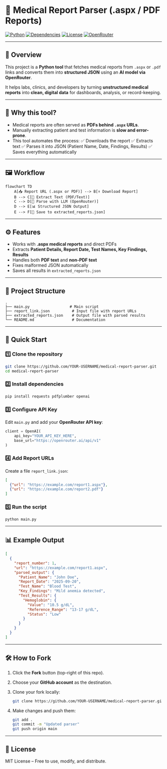 
# 🧾 Medical Report Parser (.aspx / PDF Reports)

[![Python](https://img.shields.io/badge/Python-3.13%2B-blue?logo=python)](https://www.python.org/)
[![Dependencies](https://img.shields.io/badge/requirements-pdfplumber%2C%20requests%2C%20openai-green)](https://pypi.org/)
[![License](https://img.shields.io/badge/License-MIT-yellow.svg)](LICENSE)
[![OpenRouter](https://img.shields.io/badge/LLM-OpenRouter-red?logo=openai)](https://openrouter.ai)

---

## 📌 Overview

This project is a **Python tool** that fetches medical reports from `.aspx` or `.pdf` links and converts them into **structured JSON** using an **AI model via OpenRouter**.

It helps labs, clinics, and developers by turning **unstructured medical reports** into **clean, digital data** for dashboards, analysis, or record-keeping.

---

## 🎯 Why this tool?

* Medical reports are often served as **PDFs behind `.aspx` URLs**.
* Manually extracting patient and test information is **slow and error-prone**.
* This tool automates the process:
  ✅ Downloads the report
  ✅ Extracts text
  ✅ Parses it into JSON (Patient Name, Date, Findings, Results)
  ✅ Saves everything automatically

---

## 🖼️ Workflow

```mermaid
flowchart TD
    A[📥 Report URL (.aspx or PDF)] --> B[⬇️ Download Report]
    B --> C[📄 Extract Text (PDF/Text)]
    C --> D[🤖 Parse with LLM (OpenRouter)]
    D --> E[📊 Structured JSON Output]
    E --> F[💾 Save to extracted_reports.json]
```

---

## ⚙️ Features

* Works with **.aspx medical reports** and direct PDFs
* Extracts **Patient Details, Report Date, Test Names, Key Findings, Results**
* Handles both **PDF text** and **non-PDF text**
* Fixes malformed JSON automatically
* Saves all results in `extracted_reports.json`

---

## 📂 Project Structure

```
.
├── main.py                  # Main script
├── report_link.json          # Input file with report URLs
├── extracted_reports.json    # Output file with parsed results
└── README.md                 # Documentation
```

---

## 🚀 Quick Start

### 1️⃣ Clone the repository

```bash
git clone https://github.com/YOUR-USERNAME/medical-report-parser.git
cd medical-report-parser
```

### 2️⃣ Install dependencies

```bash
pip install requests pdfplumber openai
```

### 3️⃣ Configure API Key

Edit `main.py` and add your **OpenRouter API key**:

```python
client = OpenAI(
    api_key="YOUR_API_KEY_HERE",
    base_url="https://openrouter.ai/api/v1"
)
```

### 4️⃣ Add Report URLs

Create a file `report_link.json`:

```json
[
  {"url": "https://example.com/report1.aspx"},
  {"url": "https://example.com/report2.pdf"}
]
```

### 5️⃣ Run the script

```bash
python main.py
```

---

## 📊 Example Output

```json
[
  {
    "report_number": 1,
    "url": "https://example.com/report1.aspx",
    "parsed_output": {
      "Patient_Name": "John Doe",
      "Report_Date": "2025-09-20",
      "Test_Name": "Blood Test",
      "Key_Findings": "Mild anemia detected",
      "Test_Results": {
        "Hemoglobin": {
          "Value": "10.5 g/dL",
          "Reference_Range": "13-17 g/dL",
          "Status": "Low"
        }
      }
    }
  }
]
```

---

## 🛠️ How to Fork

1. Click the **Fork** button (top-right of this repo).
2. Choose your **GitHub account** as the destination.
3. Clone your fork locally:

   ```bash
   git clone https://github.com/YOUR-USERNAME/medical-report-parser.git
   ```
4. Make changes and push them:

   ```bash
   git add .
   git commit -m "Updated parser"
   git push origin main
   ```

---

## 📜 License

MIT License – Free to use, modify, and distribute.

